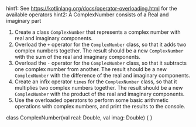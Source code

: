hint1: See https://kotlinlang.org/docs/operator-overloading.html for the available operators
hint2: A ComplexNumber consists of a Real and imaginary part

1.  Create a class `ComplexNumber` that represents a complex number with real and imaginary components.
2.  Overload the `+` operator for the `ComplexNumber` class, so that it adds two complex numbers together. The result should be a new `ComplexNumber` with the sum of the real and imaginary components.
3.  Overload the `-` operator for the `ComplexNumber` class, so that it subtracts one complex number from another. The result should be a new `ComplexNumber` with the difference of the real and imaginary components.
4.  Create an infix operator `times` for the `ComplexNumber` class, so that it multiplies two complex numbers together. The result should be a new `ComplexNumber` with the product of the real and imaginary components.
5.  Use the overloaded operators to perform some basic arithmetic operations with complex numbers, and print the results to the console.

class ComplexNumber(val real: Double, val imag: Double) {
}
